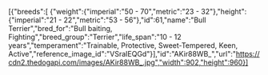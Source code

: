[{"breeds":[
    {"weight":{"imperial":"50 - 70","metric":"23 - 32"},"height":{"imperial":"21 - 22","metric":"53 - 56"},"id":61,"name":"Bull Terrier","bred_for":"Bull baiting, Fighting","breed_group":"Terrier","life_span":"10 - 12 years","temperament":"Trainable, Protective, Sweet-Tempered, Keen, Active","reference_image_id":"VSraIEQGd"}],"id":"AKir88WB_","url":"https://cdn2.thedogapi.com/images/AKir88WB_.jpg","width":902,"height":960}]